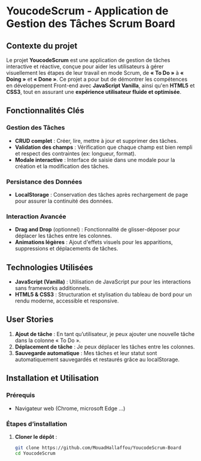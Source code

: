 # YoucodeScrum - Application de Gestion des Tâches Scrum Board

## Contexte du projet

Le projet **YoucodeScrum** est une application de gestion de tâches interactive et réactive, conçue pour aider les utilisateurs à gérer visuellement les étapes de leur travail en mode Scrum, de **« To Do »** à **« Doing »** et **« Done »**. Ce projet a pour but de démontrer les compétences en développement Front-end avec **JavaScript Vanilla**, ainsi qu'en **HTML5** et **CSS3**, tout en assurant une **expérience utilisateur fluide et optimisée**.

## Fonctionnalités Clés

### Gestion des Tâches
- **CRUD complet** : Créer, lire, mettre à jour et supprimer des tâches.
- **Validation des champs** : Vérification que chaque champ est bien rempli et respect des contraintes (ex: longueur, format).
- **Modale interactive** : Interface de saisie dans une modale pour la création et la modification des tâches.

### Persistance des Données
- **LocalStorage** : Conservation des tâches après rechargement de page pour assurer la continuité des données.

### Interaction Avancée
- **Drag and Drop** (optionnel) : Fonctionnalité de glisser-déposer pour déplacer les tâches entre les colonnes.
- **Animations légères** : Ajout d'effets visuels pour les apparitions, suppressions et déplacements de tâches.

## Technologies Utilisées
- **JavaScript (Vanilla)** : Utilisation de JavaScript pur pour les interactions sans frameworks additionnels.
- **HTML5 & CSS3** : Structuration et stylisation du tableau de bord pour un rendu moderne, accessible et responsive.

## User Stories
1. **Ajout de tâche** : En tant qu’utilisateur, je peux ajouter une nouvelle tâche dans la colonne « To Do ».
2. **Déplacement de tâche** : Je peux déplacer les tâches entre les colonnes.
3. **Sauvegarde automatique** : Mes tâches et leur statut sont automatiquement sauvegardés et restaurés grâce au localStorage.

## Installation et Utilisation

### Prérequis
- Navigateur web (Chrome, microsoft Edge ...)

### Étapes d’installation
1. **Cloner le dépôt** :
   ```bash
   git clone https://github.com/MouadHallaffou/YoucodeScrum-Board
   cd YoucodeScrum
